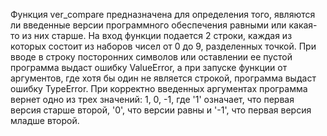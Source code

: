 Функция ver_compare предназначена для определения того, являются ли введенные версии программного обеспечения равными или какая-то из них старше. На вход функции подается 2 строки, каждая из которых состоит из наборов чисел от 0 до 9, разделенных точкой. При вводе в строку посторонних символов или оставлении ее пустой программа выдаст ошибку ValueError, а при запуске функции от аргументов, где хотя бы один не является строкой, программа выдаст ошибку TypeError. При корректно введенных аргументах программа вернет одно из трех значений: 1, 0, -1, где '1' означает, что первая версия старше второй, '0', что версии равны и '-1', что первая версия младше второй.